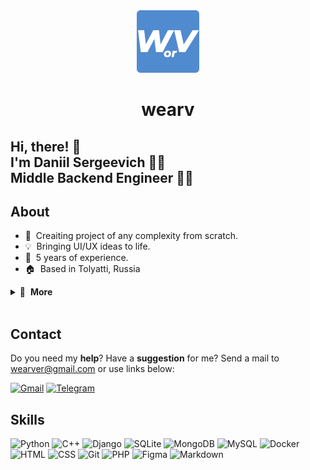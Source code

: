 <div align="center">
    <img width="100" src="logo.svg" alt="Logo" />
  </a>
</div>

<h1 align="center">wearv</h1>

## Hi, there! 👋 <br>I'm Daniil Sergeevich 🦸‍♂️ <br>Middle Backend Engineer 👨‍💻

## About

- 🚀 &nbsp;Creaiting project of any complexity from scratch.
- 💡 &nbsp;Bringing UI/UX ideas to life.
- 💼 &nbsp;5 years of experience.
- 🏠 &nbsp;Based in Tolyatti, Russia

<details>
  <summary>🔽 &nbsp;<strong>More</strong></summary>
  
- 👔 &nbsp;Organized & standalone
- 🤓 &nbsp;Love to code
- 🌱 &nbsp;Constantly learning
- 📐 &nbsp;Prone to perfectionism
- 🏃‍♂️ &nbsp;Sports lover
- ☕️ &nbsp;Coffee lover
- 🎓 &nbsp;Secondary general education
</details>&nbsp;

## Contact

Do you need my **help**? Have a **suggestion** for me? Send a mail to wearver@gmail.com or use links below:

[<img src="https://img.shields.io/badge/-Gmail-ea4335?logo=gmail&logoColor=white" alt="Gmail" />](email)
[<img src="https://img.shields.io/badge/-Telegram-26a5e4?logo=telegram&logoColor=white" alt="Telegram" />](https://t.me/wearvf)

## Skills

![Python](https://img.shields.io/badge/-Python-282828?logo=python&logoColor=ffdd54)
![C++](https://img.shields.io/badge/-C++-282828?logo=c%2B%2B&&logoColor=blue)
![Django](https://img.shields.io/badge/-Django-282828?logo=django&logoColor=green)
![SQLite](https://img.shields.io/badge/-SQLite-282828?logo=sqlite&logoColor=white)
![MongoDB](https://img.shields.io/badge/-MongoDB-282828?logo=mongodb&logoColor=234ea94b)
![MySQL](https://img.shields.io/badge/-MySQL-282828?logo=mysql&logoColor=4479A1)
![Docker](https://img.shields.io/badge/-Docker-282828?logo=docker&logoColor=blue)
![HTML](https://img.shields.io/badge/-HTML-282828?logo=html5&logoColor=e34f26)
![CSS](https://img.shields.io/badge/-CSS-282828?logo=css3&logoColor=1572b6)
![Git](https://img.shields.io/badge/-Git-282828?logo=git&logoColor=f05032)
![PHP](https://img.shields.io/badge/-PHP-282828?logo=php&logoColor=777bb4)
![Figma](https://img.shields.io/badge/-Figma-282828?logo=figma&logoColor=f24e1e)
![Markdown](https://img.shields.io/badge/-Markdown-282828?logo=markdown&logoColor=white)
